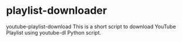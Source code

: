 # playlist-downloader
youtube-playlist-download This is a short script to download YouTube Playlist using youtube-dl Python script.
